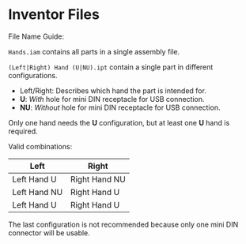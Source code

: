 # Inventor Files

File Name Guide:

`Hands.iam` contains all parts in a single assembly file.

`(Left|Right) Hand (U|NU).ipt` contain a single part in different configurations.

- Left/Right: Describes which hand the part is intended for.
- **U**: *With* hole for mini DIN receptacle for USB connection.
- **NU**: *Without* hole for mini DIN receptacle for USB connection. 

Only one hand needs the **U** configuration, but at least one **U** hand is required.

Valid combinations:

|Left|Right|
|---|---|
| Left Hand U | Right Hand NU |
| Left Hand NU | Right Hand U |
| Left Hand U | Right Hand U |

The last configuration is not recommended because only one mini DIN connector will be usable.